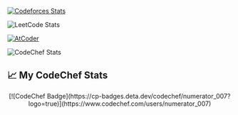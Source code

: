 [![Codeforces Stats](https://codeforces-readme-stats.vercel.app/api/card?username=Mr.Numerator_007&theme=github_dark&disable_animations=false&show_icons=true&force_username=true)](https://codeforces.com/profile/Mr.Numerator_007)

![LeetCode Stats](https://leetcard.jacoblin.cool/Numerator_429?theme=dark)

[![AtCoder](https://badges.joonhyung.xyz/atcoder/Numerator_429.svg)](https://atcoder.jp/users/Numerator_429)




![CodeChef Stats](https://codechef-readme-stats.onrender.com/numerator_007?v=1)

## 📈 My CodeChef Stats

<p align="center">
  [![CodeChef Badge](https://cp-badges.deta.dev/codechef/numerator_007?logo=true)](https://www.codechef.com/users/numerator_007)
</p>

